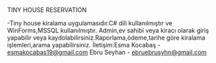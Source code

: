 TINY HOUSE RESERVATION



-Tiny house kiralama uygulamasıdır.C# dili kullanılmıştır ve WinForms,MSSQL kullanılmıştır.
Admin,ev sahibi veya kiracı olarak giriş yapabilir veya kaydolabilirsiniz.Raporlama,ödeme,tarihe göre kiralama işlemleri,arama yapabilirsiniz.
İletişim:Esma Kocabaş - esmakocabas19@gmail.com
Ebru Seyhan - ebruebrusyhn@gmail.com 
